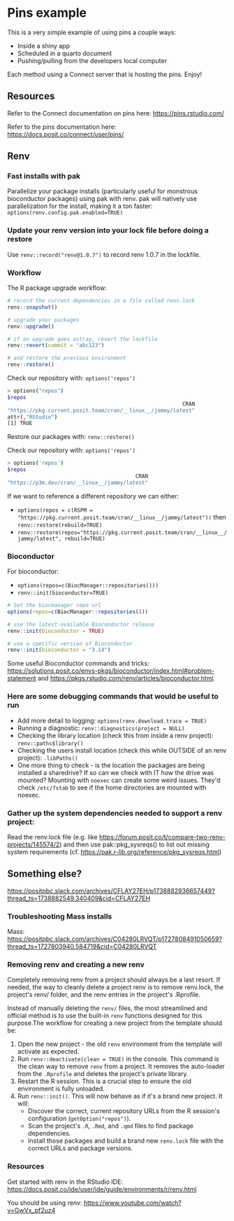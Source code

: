 # Pins example 

This is a very simple example of using pins a couple ways: 

- Inside a shiny app 
- Scheduled in a quarto document 
- Pushing/pulling from the developers local computer 

Each method using a Connect server that is hosting the pins. Enjoy!

## Resources 

Refer to the Connect documentation on pins here: <https://pins.rstudio.com/>

Refer to the pins documentation here: <https://docs.posit.co/connect/user/pins/>

## Renv 

### Fast installs with pak 

Parallelize your package installs (particularly useful for monstrous bioconductor packages) using pak with renv. pak will natively use parallelization for the install, making it a ton faster: `options(renv.config.pak.enabled=TRUE)`

### Update your renv version into your lock file before doing a restore

Use `renv::record("renv@1.0.7")` to record renv 1.0.7 in the lockfile.

### Workflow 

The R package upgrade workflow:

```r
# record the current dependencies in a file called renv.lock
renv::snapshot()

# upgrade your packages 
renv::upgrade()

# if an upgrade goes astray, revert the lockfile
renv::revert(commit = "abc123")

# and restore the previous environment
renv::restore()
```

Check our repository with: `options('repos')`

```bash
> options("repos")
$repos
                                                        CRAN 
"https://pkg.current.posit.team/cran/__linux__/jammy/latest" 
attr(,"RStudio")
[1] TRUE
```

Restore our packages with: `renv::restore()`

Check our repository with: `options('repos')`

```bash
> options('repos')
$repos
                                         CRAN 
"https://p3m.dev/cran/__linux__/jammy/latest" 
```

If we want to reference a different repository we can either: 

- `options(repos = c(RSPM = "https://pkg.current.posit.team/cran/__linux__/jammy/latest"))` then `renv::restore(rebuild=TRUE)`
- `renv::restore(repos="https://pkg.current.posit.team/cran/__linux__/jammy/latest", rebuild=TRUE)`

### Bioconductor

For bioconductor: 

- `options(repos=c(BiocManager::repositories()))`
- `renv::init(bioconductor=TRUE)`

```r
# Set the biocmanager repo url 
options(repos=c(BiocManager::repositories()))

# use the latest-available Bioconductor release
renv::init(bioconductor = TRUE)

# use a specific version of Bioconductor
renv::init(bioconductor = "3.14")
```

Some useful Bioconductor commands and tricks: <https://solutions.posit.co/envs-pkgs/bioconductor/index.html#problem-statement> and <https://pkgs.rstudio.com/renv/articles/bioconductor.html>. 

### Here are some debugging commands that would be useful to run

- Add more detail to logging: `options(renv.download.trace = TRUE)`
- Running a diagnostic: `renv::diagnostics(project = NULL)`
- Checking the library location (check this from inside a renv project): `renv::paths$library()`
- Checking the users install location (check this while OUTSIDE of an renv project): `.libPaths()`
- One more thing to check - is the location the packages are being installed a sharedrive? If so can we check with IT how the drive was mounted? Mounting with `noexec` can create some weird issues. They'd check `/etc/fstab` to see if the home directories are mounted with noexec.

### Gather up the system dependencies needed to support a renv project: 

Read the renv.lock file (e.g. like https://forum.posit.co/t/compare-two-renv-projects/145574/2) and then use pak::pkg_sysreqs() to list out missing system requirements (cf. https://pak.r-lib.org/reference/pkg_sysreqs.html)

## Something else? 

https://positpbc.slack.com/archives/CFLAY27EH/p1738882936657449?thread_ts=1738882549.340409&cid=CFLAY27EH

### Troubleshooting Mass installs

Mass: https://positpbc.slack.com/archives/C04280LRVQT/p1727808491050659?thread_ts=1727803940.584719&cid=C04280LRVQT 

### Removing renv and creating a new renv 

Completely removing renv from a project should always be a last resort. If needed, the way to cleanly delete a project renv is to remove renv.lock, the project's renv/ folder, and the renv entries in the project's .Rprofile.


Instead of manually deleting the `renv/` files, the most streamlined and official method is to use the built-in `renv` functions designed for this purpose.The workflow for creating a new project from the template should be:  

1. Open the new project - the old `renv` environment from the template will activate as expected.
2. Run `renv::deactivate(clean = TRUE)` in the console. This command is the clean way to remove `renv` from a project. It removes the auto-loader from the `.Rprofile` and deletes the project's private library.
3. Restart the R session. This is a crucial step to ensure the old environment is fully unloaded.
4. Run `renv::init()`. This will now behave as if it's a brand new project. It will:
    - Discover the correct, current repository URLs from the R session's configuration (`getOption("repos")`).
    - Scan the project's `.R`, `.Rmd`, and `.qmd` files to find package dependencies.
    - Install those packages and build a brand new `renv.lock` file with the correct URLs and package versions.
    
### Resources

Get started with renv in the RStudio IDE: https://docs.posit.co/ide/user/ide/guide/environments/r/renv.html

You should be using renv: https://www.youtube.com/watch?v=GwVx_pf2uz4

